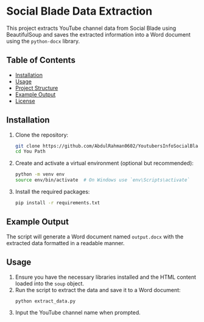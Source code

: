 # Social Blade Data Extraction

This project extracts YouTube channel data from Social Blade using BeautifulSoup and saves the extracted information into a Word document using the `python-docx` library.

## Table of Contents

- [Installation](#installation)
- [Usage](#usage)
- [Project Structure](#project-structure)
- [Example Output](#example-output)
- [License](#license)

## Installation

1. Clone the repository:
    ```sh
    git clone https://github.com/AbdulRahman0602/YoutubersInfoSocialBlade.git
    cd You Path
    ```

2. Create and activate a virtual environment (optional but recommended):
    ```sh
    python -m venv env
    source env/bin/activate  # On Windows use `env\Scripts\activate`
    ```

3. Install the required packages:
    ```sh
    pip install -r requirements.txt
    ```


## Example Output

The script will generate a Word document named `output.docx` with the extracted data formatted in a readable manner.



## Usage

1. Ensure you have the necessary libraries installed and the HTML content loaded into the `soup` object.
2. Run the script to extract the data and save it to a Word document:
    ```sh
    python extract_data.py
    ```
3. Input the YouTube channel name when prompted.



